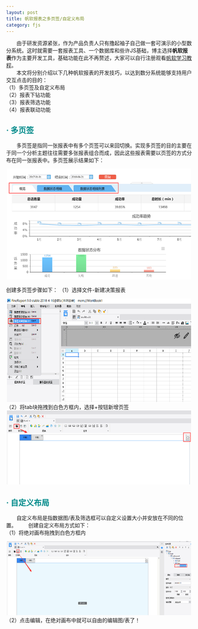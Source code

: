 ```yaml
---
layout: post
title: 帆软报表之多页签/自定义布局 
category: fjs
---
```

&emsp;&emsp;由于研发资源紧张，作为产品负责人只有撸起袖子自己做一套可演示的小型数分系统。这时就需要一套报表工具、一个数据库和些许JS基础，博主选择**帆软报表**作为主要开发工具，基础功能在此不再赘述，大家可以自行注册观看[帆软学习教程](http://home.fanruan.com/act/finereport.php)。                  
&emsp;&emsp;本文将分别介绍以下几种帆软报表的开发技巧，以达到数分系统能够支持用户交互点击的目的：         
（1）多页签及自定义布局        
（2）报表下钻功能          
（3）报表筛选功能          
（4）报表联动功能           

## **<span style="color:#008B8B;">· 多页签</span>**  
&emsp;&emsp;多页签是指同一张报表中有多个页签可以来回切换。实现多页签的目的主要在于同一个分析主题往往需要多张报表组合而成，因此这些报表需要以页签的方式分布在同一张报表中。多页签展示结果如下：

<div align="center">
<img width="500" height="300" src="https://raw.githubusercontent.com/carrylaw/IMG/master/img_js/js23.png" /> 
</div> 

创建多页签步骤如下：
（1）选择文件-新建决策报表
<div align="center">
<img width="500" height="280" src="https://raw.githubusercontent.com/carrylaw/IMG/master/img_js/js24.png" /> 
</div>
（2）将tab块拖拽到白色方框内，选择+按钮新增页签
<div align="center">
<img width="500" height="200" src="https://raw.githubusercontent.com/carrylaw/IMG/master/img_js/js25.png" /> 
</div>

## **<span style="color:#008B8B;">· 自定义布局</span>**
&emsp;&emsp;自定义布局是指数据图/表及筛选框可以自定义设置大小并安放在不同的位置。
&emsp;&emsp;创建自定义布局方式如下：   
（1）将绝对画布拖拽到白色方框内
<div align="center">
<img width="500" height="200" src="https://raw.githubusercontent.com/carrylaw/IMG/master/img_js/js26.png" /> 
</div>
（2）点击编辑，在绝对画布中就可以自由的编辑图/表了！